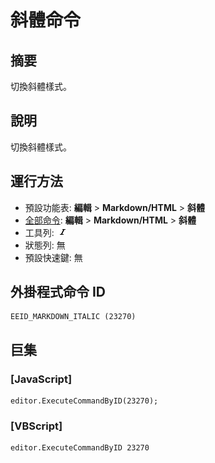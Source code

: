 # 斜體命令

## 摘要

切換斜體樣式。

## 說明

切換斜體樣式。

## 運行方法

- 預設功能表: **編輯** \> **Markdown/HTML** \> **斜體**
- [全部命令](../tools/all_commands): **編輯** \> **Markdown/HTML** \> **斜體**
- 工具列: ![](../../images/italic.png)
- 狀態列: 無
- 預設快速鍵: 無

## 外掛程式命令 ID

```
EEID_MARKDOWN_ITALIC (23270)
```

## 巨集

### \[JavaScript\]

```
editor.ExecuteCommandByID(23270);
```

### \[VBScript\]

```
editor.ExecuteCommandByID 23270
```
